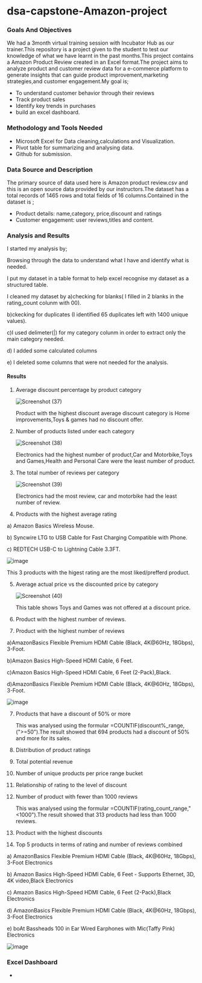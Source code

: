 # dsa-capstone-Amazon-project
### Goals And Objectives
We had a 3month virtual training session with Incubator Hub as our trainer.This repository is a project given to the student to test our knowledge of what we have learnt in the past months.This project contains a Amazon Product Review created in an Excel format.The project aims to analyze product and customer review data for a e-commerce platform to generate insights that can guide product improvement,marketing strategies,and customer engagement.My goal is;
- To understand customer behavior through their reviews
- Track product sales
- Identify key trends in purchases
- build an excel dashboard.

### Methodology and Tools Needed
- Microsoft Excel for Data cleaning,calculations and Visualization.
- Pivot table for summarizing and analysing data.
- Github for submission.

### Data Source and Description
The primary source of data used here is Amazon product review.csv and this is an open source data provided by our instructors.The dataset has a total records of 1465 rows and total fields of 16 columns.Contained in the dataset is ;
- Product details: name,category, price,discount and ratings
- Customer engagement: user reviews,titles and content.

### Analysis and Results
I started my analysis by;

Browsing through the data to understand what I have and identify what is needed.

I put my dataset in a table format to help excel recognise my dataset as a structured table.

I cleaned my dataset by a)checking for blanks( I filled in 2 blanks in the rating_count colunm with 00).

b)ckecking for duplicates (I identified 65 duplicates left with 1400 unique values).

c)I used delimeter(|) for my category colunm in order to extract only the main category needed.

d) I added some calculated columns

e) I deleted some columns that were not needed for the analysis.

#### Results
1) Average discount percentage by product category
   
    ![Screenshot (37)](https://github.com/user-attachments/assets/eca5cfc4-2f6c-4888-a487-b5ba04feb928)

   Product with the highest discount average discount category is Home improvements,Toys & games had no discount offer.

 2) Number of products listed under each category

     ![Screenshot (38)](https://github.com/user-attachments/assets/a6ecd65a-1ecd-4474-917a-259c7a414165)

    Electronics had the highest number of product,Car and Motorbike,Toys and Games,Health and Personal Care were the least number of product.

3) The total number of reviews per category

    ![Screenshot (39)](https://github.com/user-attachments/assets/e0706bdc-6529-4a54-b21a-810b8cdf1510)

    Electronics had the most review, car and motorbike had the least number of review.

4) Products with the highest  average rating

  a)	Amazon Basics Wireless Mouse.
   
  b)  Syncwire LTG to USB Cable for Fast Charging Compatible with Phone.
  
  c) REDTECH USB-C to Lightning Cable 3.3FT.

  ![image](https://github.com/user-attachments/assets/d2ecff6c-3b5d-4370-ae50-5320031e404e)

   This 3 products with the higest rating are the most liked/prefferd product.

5) Average actual price vs the discounted price by category

   ![Screenshot (40)](https://github.com/user-attachments/assets/db3aca34-ebc5-45c2-9f38-503747f38297)

    This table shows Toys and Games was not offered at a discount price.

6) Product with the highest number of reviews.

   
8) Product with the highest number of reviews
     
 a)AmazonBasics Flexible Premium HDMI Cable (Black, 4K@60Hz, 18Gbps), 3-Foot.		  

 b)Amazon Basics High-Speed HDMI Cable, 6 Feet. 

 c)Amazon Basics High-Speed HDMI Cable, 6 Feet (2-Pack),Black.

 d)AmazonBasics Flexible Premium HDMI Cable (Black, 4K@60Hz, 18Gbps), 3-Foot.	

![image](https://github.com/user-attachments/assets/96ebcd83-69d3-402b-a43a-285b4dc7fbd4)


  
7) Products that have a discount of 50% or more

   This was analysed using the formular =COUNTIF(discount%_range,(">=50").The result showed that 694 products had a discount of 50% and more for its sales.

8) Distribution of product ratings

9) Total potential revenue

10) Number of unique products per price range bucket

11) Relationship of rating to the level of discount


12) Number of product with fewer than 1000 reviews

    This was analysed using the formular =COUNTIF(rating_count_range,"<1000").The result showed that 313 products had less than 1000 reviews.
  
13)  Product with the highest discounts
    
14) Top 5 products in terms of rating and number of reviews combined

a) AmazonBasics Flexible Premium HDMI Cable (Black, 4K@60Hz, 18Gbps), 3-Foot	Electronics	 

b)	Amazon Basics High-Speed HDMI Cable, 6 Feet - Supports Ethernet, 3D, 4K video,Black	Electronics	 

c) Amazon Basics High-Speed HDMI Cable, 6 Feet (2-Pack),Black	Electronics	

d) AmazonBasics Flexible Premium HDMI Cable (Black, 4K@60Hz, 18Gbps), 3-Foot	Electronics	

e) boAt Bassheads 100 in Ear Wired Earphones with Mic(Taffy Pink)	Electronics	

![image](https://github.com/user-attachments/assets/ae5f9f47-b6e0-47d8-9d14-d068cee8370e)




### Excel Dashboard
- 																
																
																
																
																
																
																
																





